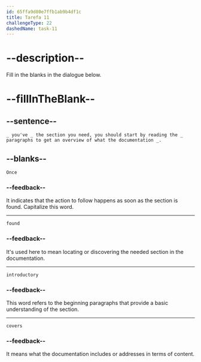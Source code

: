 ```yaml
---
id: 65ffa9d80e7ffb1ab9b4df1c
title: Tarefa 11
challengeType: 22
dashedName: task-11
---
```


<!--
AUDIO REFERENCE:
Sarah: Once you've found the section you need, you should start by reading the introductory paragraphs to get an overview of what the documentation covers.
-->

# --description--

Fill in the blanks in the dialogue below.

# --fillInTheBlank--

## --sentence--

`_ you've _ the section you need, you should start by reading the _ paragraphs to get an overview of what the documentation _.`

## --blanks--

`Once`

### --feedback--

It indicates that the action to follow happens as soon as the section is found. Capitalize this word.

---

`found`

### --feedback--

It's used here to mean locating or discovering the needed section in the documentation.

---

`introductory`

### --feedback--

This word refers to the beginning paragraphs that provide a basic understanding of the section.

---

`covers`

### --feedback--

It means what the documentation includes or addresses in terms of content.

